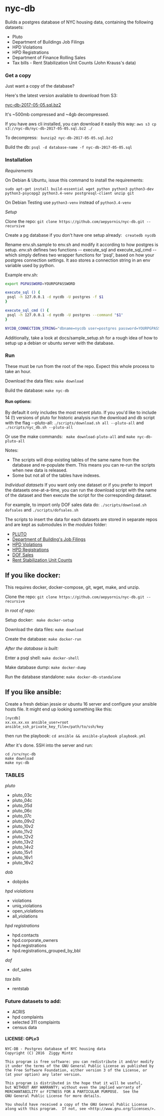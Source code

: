 # nyc-db

Builds a postgres database of NYC housing data, containing the following datasets:

- Pluto
- Department of Buildings Job Filings
- HPD Violations
- HPD Registrations
- Department of Finance Rolling Sales
- Tax bills - Rent Stabilization Unit Counts (John Krauss's data)

### Get a copy

Just want a copy of the database?

Here's the latest version available to download from S3:

[nyc-db-2017-05-05.sql.bz2](https://s3.amazonaws.com/nyc-db/nyc-db-2017-05-05.sql.bz2)

It's ~500mb compressed and ~4gb decompressed.

If you have aws cli installed, you can download it easily this way: ``` aws s3 cp s3://nyc-db/nyc-db-2017-05-05.sql.bz2 ./ ```

To decompress: ```  bunzip2 nyc-db-2017-05-05.sql.bz2 ```

Build the db: ``` psql -d database-name -f nyc-db-2017-05-05.sql ```


### Installation

*Requirements*

On Debian & Ubuntu, issue this command to install the requirements: 

``` sudo apt-get install build-essential wget python python3 python3-dev python3-psycopg2 python3.4-venv postgresql-client unzip git ```

On Debian Testing  use  ``` python3-venv ``` instead of ``` python3.4-venv ```

*Setup*

Clone the repo: ``` git clone https://github.com/aepyornis/nyc-db.git --recursive ```

Create a pg database if you don't have one setup already: ``` createdb nycdb```

Rename env.sh.sample to env.sh and modify it according to how postgres is setup. _env.sh_ defines two functions -- execute_sql and execute_sql_cmd -- which simply defines two wrapper functions for 'psql', based on how your postgres connection settings. It aso stores a connection string in an env variable used by python.

Example env.sh:

``` bash
export PGPASSWORD=YOURPGPASSWORD

execute_sql () {
 psql -h 127.0.0.1 -d nycdb -U postgres -f $1
}

execute_sql_cmd () {
 psql -h 127.0.0.1 -d nycdb -U postgres --command "$1"
}

NYCDB_CONNECTION_STRING="dbname=nycdb user=postgres password=YOURPGPASSWORD host=127.0.0.1"

```

Additionally, take a look at docs/sample_setup.sh for a rough idea of how to setup up a debian or ubuntu server with the database.

### Run

These must be run from the root of the repo. Expect this whole process to take an hour.

Download the data files: ``` make download ```

Build the database: ``` make nyc-db ```

#### Run options:

By default it only includes the most recent pluto. If you you'd like to include 14 (!) versions of pluto for historic analysis run the download and db script with the flag --pluto-all: ``` ./scripts/download.sh all --pluto-all ``` and ``` ./scripts/nyc_db.sh --pluto-all ```

Or use the make commands:  ```  make download-pluto-all ``` and ``` make nyc-db-pluto-all ```

Notes: 
 - The scripts will drop existing tables of the same name from the database and re-populate them. This means you can re-run the scripts when new data is released.
 - Some but not all of the tables have indexes. 

*Individual datasets*
If you want only one dataset or if you prefer to import the datasets one-at-a-time, you can run the download script with the name of the dataset and then execute the script for the corresponding dataset.

For example, to import only DOF sales data do: ``` ./scripts/download.sh dofsales ``` and ``` ./scripts/dofsales.sh ```

The scripts to insert the data for each datasets are stored in separate repos and are kept as submodules in the _modules_ folder: 

- [PLUTO](https://github.com/aepyornis/pluto)
- [Department of Building's Job Filings](https://github.com/aepyornis/dob-jobs-parser)
- [HPD Violations](https://github.com/aepyornis/hpd-violations)
- [HPD Registrations](https://github.com/aepyornis/hpd)
- [DOF Sales](https://github.com/aepyornis/dof-sales)
- [Rent Stabilization Unit Counts](https://github.com/aepyornis/nyc-stabilization-unit-counts-to-pg)

## If you like docker:

This requires docker, docker-compose, git, wget, make, and unzip.

Clone the repo: ``` git clone https://github.com/aepyornis/nyc-db.git --recursive ```

_In root of repo:_

Setup docker:  ```  make docker-setup ```

Download the data files: ``` make download ```

Create the database: ``` make docker-run ```

_After the database is built:_

Enter a psql shell: ``` make docker-shell ```

Make database dump: ``` make docker-dump ```

Run the database standalone: ``` make docker-db-standalone ``` 

## If you like ansible:

Create a fresh debian jessie or ubuntu 16 server and configure your ansible hosts file. It might end up looking something like this:

```
[nycdb]
xx.xx.xx.xx ansible_user=root ansible_ssh_private_key_file=/path/to/ssh/key
```

then run the playbook: ``` cd ansible && ansible-playbook playbook.yml ```

After it's done. SSH into the server and run:

```
cd /srv/nyc-db
make download
make nyc-db
```

### TABLES

*pluto*
 - pluto_03c
 - pluto_04c
 - pluto_05d
 - pluto_06c
 - pluto_07c
 - pluto_09v2
 - pluto_10v2
 - pluto_11v2
 - pluto_12v2
 - pluto_13v2
 - pluto_14v2
 - pluto_15v1
 - pluto_16v1
 - pluto_16v2
 
*dob*
 - dobjobs
 
*hpd violations*
 - violations
 - uniq_violations
 - open_violations
 - all_violations

*hpd registrations*
 - hpd.contacts
 - hpd.corporate_owners
 - hpd.registrations
 - hpd.registrations_grouped_by_bbl

*dof*
 - dof_sales

*tax bills*
 - rentstab


### Future datasets to add:

- ACRIS
- hpd complaints
- selected 311 complaints
- census data

#### LICENSE: GPLv3

```
NYC-DB - Postgres database of NYC housing data
Copyright (C) 2016  Ziggy Mintz

This program is free software: you can redistribute it and/or modify
it under the terms of the GNU General Public License as published by
the Free Software Foundation, either version 3 of the License, or
(at your option) any later version.

This program is distributed in the hope that it will be useful,
but WITHOUT ANY WARRANTY; without even the implied warranty of
MERCHANTABILITY or FITNESS FOR A PARTICULAR PURPOSE.  See the
GNU General Public License for more details.

You should have received a copy of the GNU General Public License
along with this program.  If not, see <http://www.gnu.org/licenses/>.
```
